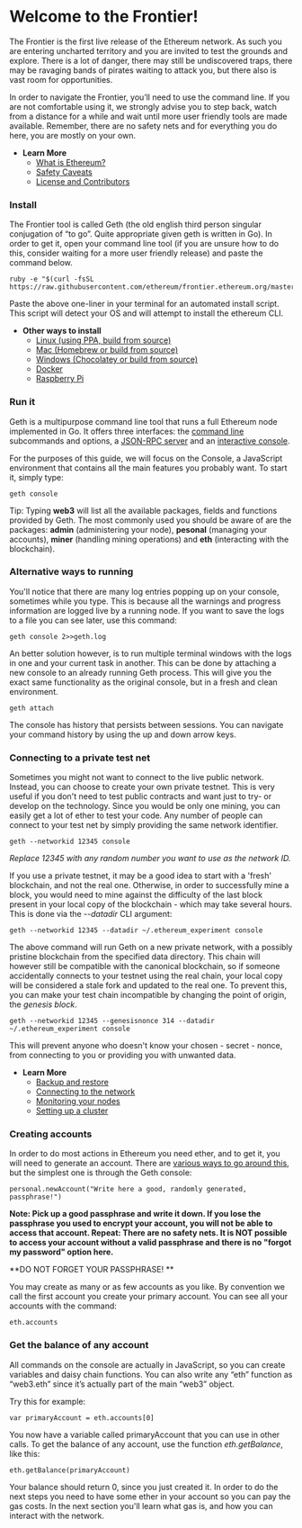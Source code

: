 # Welcome to the Frontier!

The Frontier is the first live release of the Ethereum network. As such you are entering uncharted territory and you are invited to test the grounds and explore. There is a lot of danger, there may still be undiscovered traps, there may be ravaging bands of pirates waiting to attack you, but there also is vast room for opportunities.

In order to navigate the Frontier, you’ll need to use the command line. If you are not comfortable using it, we strongly advise you to step back, watch from a distance for a while and wait until more user friendly tools are made available. Remember, there are no safety nets and for everything you do here, you are mostly on your own.

* **Learn More**
  * [What is Ethereum?](http://ethereum.gitbooks.io/frontier-guide/content/ethereum.html)
  * [Safety Caveats](http://ethereum.gitbooks.io/frontier-guide/content/ethereum.html)
  * [License and Contributors](http://ethereum.gitbooks.io/frontier-guide/content/ethereum.html)
  

### Install

The Frontier tool is called Geth (the old english third person singular conjugation of “to go”. Quite appropriate given geth is written in Go). In order to get it, open your command line tool (if you are unsure how to do this, consider waiting for a more user friendly release) and paste the command below. 
 
    ruby -e "$(curl -fsSL https://raw.githubusercontent.com/ethereum/frontier.ethereum.org/master/bin/install.rb)"

Paste the above one-liner in your terminal for an automated install script. This script will detect your OS and will attempt to install the ethereum CLI. 

* **Other ways to install**
  * [Linux (using PPA, build from source)](http://ethereum.gitbooks.io/frontier-guide/content/installing_linux.html)
  * [Mac (Homebrew or build from source)](http://ethereum.gitbooks.io/frontier-guide/content/installing_mac.html)
  * [Windows (Chocolatey or build from source)](http://ethereum.gitbooks.io/frontier-guide/content/installing_windows.html)
  * [Docker](http://ethereum.gitbooks.io/frontier-guide/content/using_docker.html)
  * [Raspberry Pi](https://github.com/ethereum/wiki/wiki/Raspberry-Pi-instructions)


### Run it

Geth is a multipurpose command line tool that runs a full Ethereum node implemented in Go. It offers three interfaces: the [command line](http://ethereum.gitbooks.io/frontier-guide/content/cli.html) subcommands and options, a [JSON-RPC server](http://ethereum.gitbooks.io/frontier-guide/content/rpc.html) and an [interactive console](http://ethereum.gitbooks.io/frontier-guide/content/jsre.html).

For the purposes of this guide, we will focus on the Console, a JavaScript environment that contains all the main features you probably want. To start it, simply type:

    geth console

Tip: Typing **web3** will list all the available packages, fields and functions provided by Geth. The most commonly used you should be aware of are the packages: **admin** (administering your node), **pesonal** (managing your accounts), **miner** (handling mining operations) and **eth** (interacting with the blockchain).


### Alternative ways to running 

You'll notice that there are many log entries popping up on your console, sometimes while you type. This is because all the warnings and progress information are logged live by a running node. If you want to save the logs to a file you can see later, use this command:

    geth console 2>>geth.log

An better solution however, is to run multiple terminal windows with the logs in one and your current task in another. This can be done by attaching a new console to an already running Geth process. This will give you the exact same functionality as the original console, but in a fresh and clean environment.

    geth attach

The console has history that persists between sessions. You can navigate your command history by using the up and down arrow keys.


### Connecting to a private test net

Sometimes you might not want to connect to the live public network. Instead, you can choose to create your own private testnet. This is very useful if you don't need to test public contracts and want just to try- or develop on the technology. Since you would be only one mining, you can easily get a lot of ether to test your code. Any number of people can connect to your test net by simply providing the same network identifier.
 
    geth --networkid 12345 console
 
*Replace 12345 with any random number you want to use as the network ID.*

If you use a private testnet, it may be a good idea to start with a 'fresh' blockchain, and not the real one. Otherwise, in order to successfully mine a block, you would need to mine against the difficulty of the last block present in your local copy of the blockchain - which may take several hours. This is done via the _--datadir_ CLI argument: 

    geth --networkid 12345 --datadir ~/.ethereum_experiment console

The above command will run Geth on a new private network, with a possibly pristine blockchain from the specified data directory. This chain will however still be compatible with the canonical blockchain, so if someone accidentally connects to your testnet using the real chain, your local copy will be considered a stale fork and updated to the real one. To prevent this, you can make your test chain incompatible by changing the point of origin, the *genesis block*.

    geth --networkid 12345 --genesisnonce 314 --datadir ~/.ethereum_experiment console

This will prevent anyone who doesn't know your chosen - secret - nonce, from connecting to you or providing you with unwanted data.

* **Learn More**
  * [Backup and restore](http://ethereum.gitbooks.io/frontier-guide/content/backup_restore.html)
  * [Connecting to the network](http://ethereum.gitbooks.io/frontier-guide/content/connecting.html)
  * [Monitoring your nodes](http://ethereum.gitbooks.io/frontier-guide/content/netstats.html)
  * [Setting up a cluster](http://ethereum.gitbooks.io/frontier-guide/content/cluster.html)


### Creating accounts

In order to do most actions in Ethereum you need ether, and to get it, you will need to generate an account. There are [various ways to go around this](http://ethereum.gitbooks.io/frontier-guide/content/managing_accounts.html), but the simplest one is through the Geth console:

    personal.newAccount("Write here a good, randomly generated, passphrase!")

**Note: Pick up a good passphrase and write it down. If you lose the passphrase you used to encrypt your account, you will not be able to access that account. Repeat: There are no safety nets. It is NOT possible to access your account without a valid passphrase and there is no "forgot my password" option here.**

**DO NOT FORGET YOUR PASSPHRASE! **

You may create as many or as few accounts as you like. By convention we call the first account you create your primary account. You can see all your accounts with the command:
 
    eth.accounts


### Get the balance of any account

All commands on the console are actually in JavaScript, so you can create variables and daisy chain functions. You can also write any “eth” function as “web3.eth” since it’s actually part of the main “web3” object.

Try this for example:

    var primaryAccount = eth.accounts[0]

You now have a variable called primaryAccount that you can use in other calls. To get the balance of any account, use the function _eth.getBalance_, like this:

    eth.getBalance(primaryAccount)

 Your balance should return 0, since you just created it. In order to do the next steps you need to have some ether in your account so you can pay the gas costs. In the next section you'll learn what gas is, and how you can interact with the network.
